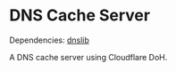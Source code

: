 # DNS Cache Server

Dependencies: [dnslib](https://github.com/paulc/dnslib)

A DNS cache server using Cloudflare DoH.